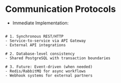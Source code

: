 # Communication Protocols

- Immediate Implementation:

```

# 1. Synchronous REST/HTTP
- Service-to-service via API Gateway
- External API integrations

# 2. Database-level consistency  
- Shared PostgreSQL with transaction boundaries

# 3. Future: Event-driven (when needed)
- Redis/RabbitMQ for async workflows
- Webhook systems for external partners

```
